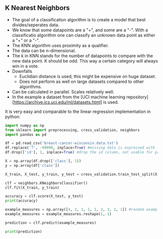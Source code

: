 ## K Nearest Neighbors 

- The goal of a classification algorithm is to create a model that best divides/seperates data. 
- We know that some datapoints are a "+", and some are a "-". With a classificatio algorithm one can classify an unknown data point as either a "+" or a "-".
- The KNN algorithm uses proximity as a qualifier.
- The data can be n-dimensional.
- The k in KNN stands for the number of datapoints to compare with the new data point. K should be odd. This way a certain category will always win in a vote.
- Downfalls
  - Euclidian distance is used, this might be expensive on huge dataset.
  - Does not perform as well on large datasets compared to other algorithms.
- Can be calculated in parallel. Scales relatively well.
- In the example a dataset from the [UCI machine learning repository][https://archive.ics.uci.edu/ml/datasets.html] is used.

It is very easy and comparable to the linear regression implementation in python:

```python
import numpy as np
from sklearn import preprocessing, cross_validation, neighbors
import pandas as pd

df = pd.read_csv('breast-cancer-wisconsin.data.txt')
df.replace('?', -99999, inplace=True) #missing data is expressed with '?', treat as outlier
df.drop(['id'], 1, inplace=True) #drop the id column, not usable for prediction, makes huge difference

X = np.array(df.drop(['class'], 1))
y = np.array(df['class'])

X_train, X_test, y_train, y_test = cross_validation.train_test_split(X,y,test_size=0.2)

clf = neighbors.KNeighborsClassifier()
clf.fit(X_train, y_train)

accuracy = clf.score(X_test, y_test)
print(accuracy)

example_measures = np.array([4, 2, 1, 1, 1, 2, 3, 2, 1]) #random example to classify, you can also give a list of lists to predict multiple cases.
example_measures = example_measures.reshape(1,-1)

prediction = clf.predict(example_measures)

print(prediction)
```

